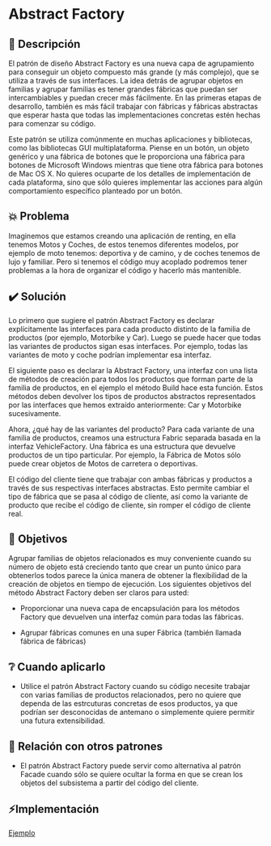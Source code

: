 # Abstract Factory

## 📖 Descripción

El patrón de diseño Abstract Factory es una nueva capa de agrupamiento para conseguir un objeto compuesto más grande (y más complejo), que se utiliza a través de sus interfaces. La idea detrás de agrupar objetos en familias y agrupar familias es tener grandes fábricas que puedan ser intercambiables y puedan crecer más fácilmente. En las primeras etapas de desarrollo, también es más fácil trabajar con fábricas y fábricas abstractas que esperar hasta que todas las implementaciones concretas estén hechas para comenzar su código. 

Este patrón se utiliza comúnmente en muchas aplicaciones y bibliotecas, como las bibliotecas GUI multiplataforma. Piense en un botón, un objeto genérico y una fábrica de botones que le proporciona una fábrica para botones de Microsoft Windows mientras que tiene otra fábrica para botones de Mac OS X. No quieres ocuparte de los detalles de implementación de cada plataforma, sino que sólo quieres implementar las acciones para algún comportamiento específico planteado por un botón.

## 💥 Problema

Imaginemos que estamos creando una aplicación de renting, en ella tenemos Motos y Coches, de estos tenemos diferentes modelos, por ejemplo de moto tenemos: deportiva y de camino, y de coches tenemos de lujo y familiar. Pero si tenemos el código muy acoplado podremos tener problemas a la hora de organizar el código y hacerlo más mantenible.

## ✔️ Solución

Lo primero que sugiere el patrón Abstract Factory es declarar explícitamente las interfaces para cada producto distinto de la familia de productos (por ejemplo, Motorbike y Car). Luego se puede hacer que todas las variantes de productos sigan esas interfaces. Por ejemplo, todas las variantes de moto y coche podrían implementar esa interfaz.

El siguiente paso es declarar la Abstract Factory, una interfaz con una lista de métodos de creación para todos los productos que forman parte de la familia de productos, en el ejemplo el método Build hace esta función. Estos métodos deben devolver los tipos de productos abstractos representados por las interfaces que hemos extraído anteriormente: Car y Motorbike sucesivamente.

Ahora, ¿qué hay de las variantes del producto? Para cada variante de una familia de productos, creamos una estructura Fabric separada basada en la interfaz VehicleFactory. Una fábrica es una estructura que devuelve productos de un tipo particular. Por ejemplo, la Fábrica de Motos sólo puede crear objetos de Motos de carretera o deportivas.

El código del cliente tiene que trabajar con ambas fábricas y productos a través de sus respectivas interfaces abstractas. Esto permite cambiar el tipo de fábrica que se pasa al código de cliente, así como la variante de producto que recibe el código de cliente, sin romper el código de cliente real.

## 🚩 Objetivos

Agrupar familias de objetos relacionados es muy conveniente cuando su número de objeto está creciendo tanto que crear un punto único para obtenerlos todos parece la única manera de obtener la flexibilidad de la creación de objetos en tiempo de ejecución. Los siguientes objetivos del método Abstract Factory deben ser claros para usted:
    
- Proporcionar una nueva capa de encapsulación para los métodos Factory que devuelven una interfaz común para todas las fábricas. 

- Agrupar fábricas comunes en una super Fábrica (también llamada fábrica de fábricas)

## ❔ Cuando aplicarlo

-  Utilice el patrón Abstract Factory cuando su código necesite trabajar con varias familias de productos relacionados, pero no quiere que dependa de las estrcuturas concretas de esos productos, ya que podrían ser desconocidas de antemano o simplemente quiere permitir una futura extensibilidad.

## 👥 Relación con otros patrones

- El patrón Abstract Factory puede servir como alternativa al patrón Facade cuando sólo se quiere ocultar la forma en que se crean los objetos del subsistema a partir del código del cliente.

## ⚡️Implementación

[Ejemplo](./../examples/AbstractFactory/)